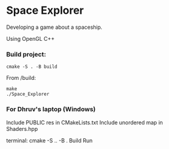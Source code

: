 # Space Explorer
Developing a game about a spaceship.

Using OpenGL C++

### Build project:
```
cmake -S . -B build
```
From /build:
```
make
./Space_Explorer
```

### For Dhruv's laptop (Windows)
Include PUBLIC res in CMakeLists.txt
Include unordered map in Shaders.hpp

terminal: cmake -S .. -B .
Build
Run